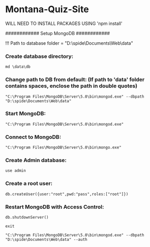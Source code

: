 # Montana-Quiz-Site

WILL NEED TO INSTALL PACKAGES USING 'npm install'

############ Setup MongoDB ############

!!! Path to database folder = "D:\spide\Documents\Web\data"

### Create database directory:
	
	md \data\db

### Change path to DB from default: (If path to 'data' folder contains spaces, enclose the path in double quotes)
	
	"C:\Program Files\MongoDB\Server\5.0\bin\mongod.exe" --dbpath "D:\spide\Documents\Web\data"

### Start MongoDB:
	
	"C:\Program Files\MongoDB\Server\5.0\bin\mongod.exe"

### Connect to MongoDB:
	
	"C:\Program Files\MongoDB\Server\5.0\bin\mongo.exe"

### Create Admin database:
	
	use admin

### Create a root user:
	
	db.createUser({user:"root",pwd:"pass",roles:["root"]})

### Restart MongoDB with Access Control:
	
	db.shutdownServer()
	
	exit
	
	"C:\Program Files\MongoDB\Server\5.0\bin\mongod.exe" --dbpath "D:\spide\Documents\Web\data" --auth
